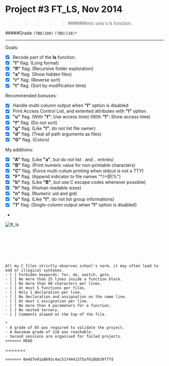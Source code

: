 # Project #3 FT_LS, Nov 2014
>>>>> #####Mimic unix's ls function.

#####Grade ``(TBD/100)`` ``(TBD/118)*``
--------  -----------------------
Goals:
- [X] Recode part of the __ls__ function.
- [X] **"l"** flag. (Long format)
- [X] **"R"** flag. (Recursive folder exploration)
- [X] **"a"** flag. (Show hidden files)
- [X] **"r"** flag. (Reverse sort)
- [X] **"t"** flag. (Sort by modification time)

Recommended bonuses:
- [X] Handle multi-column output when **"l"** option is disabled
- [X] Print Access Control List, and extented attributes with **"l"** option.
- [X] **"u"** flag. (With **"t"**: Use access time) (With **"l"**: Show access time)
- [X] **"f"** flag. (Do not sort)
- [X] **"g"** flag. (Like **"l"**, do not list file owner)
- [X] **"d"** flag. (Treat all path arguments as files)
- [X] **"G"** flag. (Colors)

My additions:
- [X] **"A"** flag. (Like **"a"**, but do not list . and .. entries)
- [X] **"B"** flag. (Print numeric value for non-printable characters)
- [X] **"C"** flag. (Force multi-colum printing when stdout is not a TTY)
- [X] **"F"** flag. (Append indicator to file names "*/=@|%")
- [X] **"b"** flag. (Like **"B"**, but use C escape codes whenever possible)
- [X] **"h"** flag. (Human readable sizes)
- [X] **"n"** flag. (Numeric uid and gid)
- [X] **"o"** flag. (Like **"l"**, do not list group informations)
- [X] **"1"** flag. (Single-column output when **"l"** option is disabled)
- <br>
![ft_ls](http://i.imgur.com/yABt6Jd.png)
<br><br><br><br><br><br><br>


```
All my C files strictly observes school's norm, it may often lead to odd or illogical syntaxes.
- [ ] Forbiden keywords: for, do, switch, goto.
- [ ] No more than 25 lines inside a function block.
- [ ] No more than 80 characters per lines.
- [ ] At most 5 functions per files.
- [ ] Only 1 declaration per line.  
- [ ] No declaration and assignation on the same line.
- [ ] At most 1 assignation per line.
- [ ] No more than 4 parameters for a function.
- [ ] No nested ternary.
- [ ] Comments alowed at the top of the file.
```
```
*
- A grade of 85 was required to validate the project.
- A maximum grade of 118 was reachable.
- Second sessions are organised for failed projects.
<<<<<<< HEAD
```
=======
```
>>>>>>> 0e4d7e91a8693c4ac5174441375af618bb39f7fd

